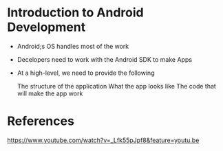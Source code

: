 # Introduction to Android Development
* Android;s OS handles most of the work
* Decelopers need to work with the Android SDK to make Apps
* At a high-level, we need to provide the following
   
   The structure of the application 
   What the app looks like 
   The code that will make the app work


# References
https://www.youtube.com/watch?v=_Lfk55pJpf8&feature=youtu.be
